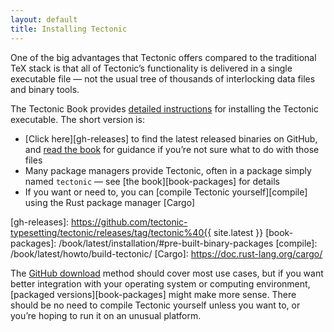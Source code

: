 ```yaml
---
layout: default
title: Installing Tectonic
---
```


One of the big advantages that Tectonic offers compared to the traditional TeX
stack is that all of Tectonic’s functionality is delivered in a single
executable file — not the usual tree of thousands of interlocking data files and
binary tools.

The Tectonic Book provides [detailed instructions][book-install] for installing
the Tectonic executable. The short version is:

[book-install]: /book/latest/installation/

- [Click here][gh-releases] to find the latest released binaries on GitHub, and
  [read the book][direct-download] for guidance if you’re not sure what to do
  with those files
- Many package managers provide Tectonic, often in a package simply named
  `tectonic` — see [the book][book-packages] for details
- If you want or need to, you can [compile Tectonic yourself][compile] using the
  Rust package manager [Cargo]

[gh-releases]: https://github.com/tectonic-typesetting/tectonic/releases/tag/tectonic%40{{ site.latest }}
[book-packages]: /book/latest/installation/#pre-built-binary-packages
[compile]: /book/latest/howto/build-tectonic/
[Cargo]: https://doc.rust-lang.org/cargo/

The [GitHub download][direct-download] method should cover most use cases, but
if you want better integration with your operating system or computing
environment, [packaged versions][book-packages] might make more sense. There
should be no need to compile Tectonic yourself unless you want to, or you’re
hoping to run it on an unusual platform.

[direct-download]: /book/latest/installation/#direct-download

